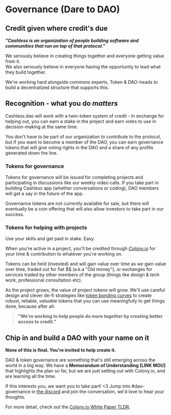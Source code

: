 # Governance \(Dare to DAO\)

## Credit given where credit's due

_**"Cashless is an organization of people building software and communities that run on top of that protocol."**_

We seriously believe in creating things together and everyone getting value from it.  
We also seriously believe in everyone having the opportunity to lead what they build together.

We're working hard alongside commons experts, Token & DAO-heads to build a decentralized structure that supports this.

## Recognition - what you do _matters_

Cashless.dao will work with a twin-token system of credit - In exchange for helping out, you can earn a stake in the project and earn votes to use in decision-making at the same time.

You don't have to be part of our organization to contribute to the protocol, but if you want to become a member of the DAO, you can earn governance tokens that will give voting rights in the DAO and a share of any profits generated down the line.

### Tokens for governance

Tokens for governance will be issued for completing projects and participating in discussions like our weekly video calls. If you take part in building Cashless app \(whether conversations or coding\), DAO members will get a say in the future of the app.

Governance tokens are not currently available for sale, but there will eventually be a coin offering that will also allow investors to take part in our success.

### Tokens for helping with projects

Use your skills and get paid in stake. Easy.

When you're active in a project, you'll be credited through [_Colony.io_](https://colony.io/) for your time & contribution to whatever you're working on.

Tokens can be held \(invested\) and will gain value over time as _we_ gain value over time, traded out for fiat $$ \(a.k.a "Old money"\), or exchanges for services traded by other members of the group \(things like design & tech work, professional consultation etc\).

As the project grows, the value of project tokens will grow. We'll use careful design and clever de-fi strategies like [token bonding curves](https://medium.com/coinmonks/token-bonding-curves-explained-7a9332198e0e) to create robust, reliable, _valuable_ tokens that you can use meaningfully to get things done, because after all:

> **"**We're working to help people **do more together** by **creating better access to credit**.**"**

## Chip in and build a DAO with your name on it

**None of this is final. You're invited to help create it.**

DAO & token governance are something that's still emerging across the world in a big way. We have a **Memorandum of Understanding \[LINK MOU\]** that highlights the plan so far, but we are just setting out with Colony.io, and are learning all the time.

If this interests you, we want you to take part! &lt;3 Jump into \#dao-governance in [the discord](https://discord.gg/EfSwMEXmtg) and join the conversation, we'd love to hear your thoughts.

For more detail, check out the [Colony.io White Paper TLDR](https://colony.io/dev/docs/colonynetwork/whitepaper-tldr-colony).

